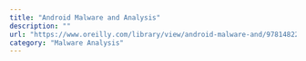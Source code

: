 ```yaml
---
title: "Android Malware and Analysis"
description: ""
url: "https://www.oreilly.com/library/view/android-malware-and/9781482252200/"
category: "Malware Analysis"
---
```

